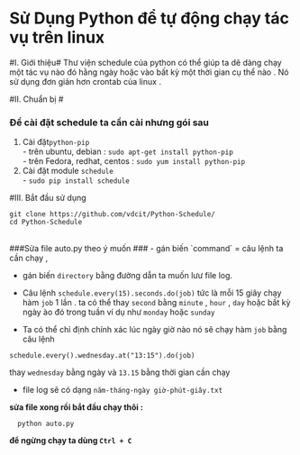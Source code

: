 Sử Dụng Python để tự động chạy tác vụ trên linux
================================================

#I. Giới thiệu#
  Thư viện schedule của python có thể giúp ta dẽ dàng chạy một tác vụ nào đó hằng ngày hoặc vào bất kỳ một thời gian cụ thể nào . Nó sử dụng đơn giản hơn crontab của linux .

#II. Chuẩn bị #
### Để cài đặt schedule ta cần cài nhưng gói sau ###
  1. Cài đặt`python-pip` <br>
    - trên ubuntu, debian : `sudo apt-get install python-pip` <br>
    - trên Fedora, redhat, centos : `sudo yum install python-pip` <br>
  2. Cài đặt module `schedule` <br>
    - `sudo pip install schedule` <br>

#III. Bắt đầu sử dụng
  ```
  git clone https://github.com/vdcit/Python-Schedule/
  cd Python-Schedule 
  ```
<br>  
###Sửa file auto.py theo ý muốn  ###
 - gán biến `command` = câu lệnh ta cần chạy ,
 
 - gán biến `directory` bằng đường dẫn ta muốn lưư file log.

 - Câu lệnh `schedule.every(15).seconds.do(job)` tức là mỗi 15 giây chạy hàm `job` 1 lần . ta có thể thay `second` bằng `minute` , `hour` , `day` hoặc bất kỳ ngày ào đó trong tuần ví dụ như `monday` hoặc `sunday`
 - Ta có thể chỉ định chính xác lúc ngày giờ nào nó sẽ chạy hàm `job` bằng câu lệnh 
```
schedule.every().wednesday.at("13:15").do(job)
```
thay `wednesday` bằng ngày và `13.15` bằng thời gian cần chạy
 - file log sẽ có dạng `năm-tháng-ngày giờ-phút-giây.txt`<br>

**sửa file xong rồi bắt đầu chạy thôi :**<br>
```
  python auto.py
```
>>>>>>>>>>>>>>>>>>>>>>>>>>>>>>>>>>>>
**để ngừng chạy ta dùng `Ctrl + C`**

